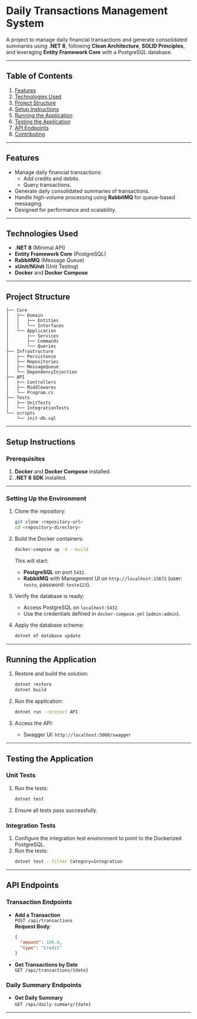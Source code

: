 
# **Daily Transactions Management System**

A project to manage daily financial transactions and generate consolidated summaries using **.NET 8**, following **Clean Architecture**, **SOLID Principles**, and leveraging **Entity Framework Core** with a PostgreSQL database.

---

## **Table of Contents**

1. [Features](#features)
2. [Technologies Used](#technologies-used)
3. [Project Structure](#project-structure)
4. [Setup Instructions](#setup-instructions)
5. [Running the Application](#running-the-application)
6. [Testing the Application](#testing-the-application)
7. [API Endpoints](#api-endpoints)
8. [Contributing](#contributing)

---

## **Features**

- Manage daily financial transactions:
  - Add credits and debits.
  - Query transactions.
- Generate daily consolidated summaries of transactions.
- Handle high-volume processing using **RabbitMQ** for queue-based messaging.
- Designed for performance and scalability.

---

## **Technologies Used**

- **.NET 8** (Minimal API)
- **Entity Framework Core** (PostgreSQL)
- **RabbitMQ** (Message Queue)
- **xUnit/NUnit** (Unit Testing)
- **Docker** and **Docker Compose**

---

## **Project Structure**

```plaintext
├── Core
│   ├── Domain
│   │   ├── Entities
│   │   └── Interfaces
│   └── Application
│       ├── Services
│       ├── Commands
│       └── Queries
├── Infrastructure
│   ├── Persistence
│   ├── Repositories
│   ├── MessageQueue
│   └── DependencyInjection
├── API
│   ├── Controllers
│   ├── Middlewares
│   └── Program.cs
├── Tests
│   ├── UnitTests
│   └── IntegrationTests
└── scripts
    └── init-db.sql
```

---

## **Setup Instructions**

### Prerequisites

1. **Docker** and **Docker Compose** installed.
2. **.NET 8 SDK** installed.

---

### Setting Up the Environment

1. Clone the repository:
   ```bash
   git clone <repository-url>
   cd <repository-directory>
   ```

2. Build the Docker containers:
   ```bash
   docker-compose up -d --build
   ```

   This will start:
   - **PostgreSQL** on port `5432`.
   - **RabbitMQ** with Management UI on `http://localhost:15672` (user: `teste`, password: `teste123`).

3. Verify the database is ready:
   - Access PostgreSQL on `localhost:5432`.
   - Use the credentials defined in `docker-compose.yml` (`admin:admin`).

4. Apply the database schema:
   ```bash
   dotnet ef database update
   ```

---

## **Running the Application**

1. Restore and build the solution:
   ```bash
   dotnet restore
   dotnet build
   ```

2. Run the application:
   ```bash
   dotnet run --project API
   ```

3. Access the API:
   - Swagger UI: `http://localhost:5000/swagger`

---

## **Testing the Application**

### Unit Tests

1. Run the tests:
   ```bash
   dotnet test
   ```

2. Ensure all tests pass successfully.

### Integration Tests

1. Configure the integration test environment to point to the Dockerized PostgreSQL.
2. Run the tests:
   ```bash
   dotnet test --filter Category=Integration
   ```

---

## **API Endpoints**

### **Transaction Endpoints**

- **Add a Transaction**  
  `POST /api/transactions`  
  **Request Body**:
  ```json
  {
    "amount": 100.0,
    "type": "Credit"
  }
  ```

- **Get Transactions by Date**  
  `GET /api/transactions/{date}`  

### **Daily Summary Endpoints**

- **Get Daily Summary**  
  `GET /api/daily-summary/{date}`  

---